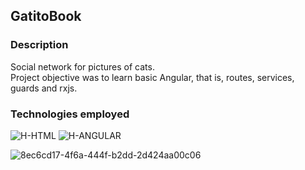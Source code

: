 ## GatitoBook

### Description
<div>
  <p>
    Social network for pictures of cats.
    <br> 
    Project objective was to learn basic Angular, that is, routes, services, guards and rxjs.
  </p>
</div>

### Technologies employed
<div>
  <img alt="H-HTML" src="https://img.shields.io/badge/html5-%23E34F26.svg?style=for-the-badge&logo=html5&logoColor=white">
  <img alt="H-ANGULAR" src="https://img.shields.io/badge/Angular-DD0031?style=for-the-badge&logo=angular&logoColor=white">
</div>

![8ec6cd17-4f6a-444f-b2dd-2d424aa00c06](https://user-images.githubusercontent.com/39351656/171162259-4f665e1e-7b44-4e59-bc83-e13c35f07a81.png)



